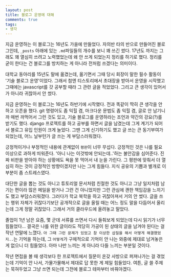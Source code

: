 ```yaml
---
layout: post
title: 블로그 운영에 대해
comments: true
tags:
- 생각
---
```


지금 운영하는 이 블로그는 16년도 가을에 만들었다. 자의반 타의 반으로 만들어진 블로그인데, `_posts` 아래에 있는 `.md`파일들의 개수를 보니 꽤 쓰긴 썼다. 17년도 까지는 그래도 꽤 열심히 쓰려고 노력했었는데 왜 안 쓰게 되었는지 정리를 하기로 했다. 정리를 굳이 한다는 건 블로그를 방치하는 게 아니라 전처럼 쓰겠다는 의미이다.     

대학교 동아리를 15년도 말에 옮겼는데, 옮기면서 그때 당시 회장이 말한 필수 활동이 '기술 블로그 운영'이었다. 그래서 첨엔 티스토리에서 초대장을 받아서 운영을 시작했고 그때에는 javascript를 갓 공부할 때라 그 관련 글을 적었었다. 그리고 큰 생각이 있어서가 아니라 귀찮아서 안 썼다.     

지금 운영하는 이 블로그는 16년도 하반기에 시작했다. 전과 똑같이 딱히 큰 생각을 안 하고 오픈을 했다. git 명령어도 좀 익힐 겸, 마크다운 문법도 좀 익힐 겸, 글로 안 남기니까 매번 까먹어서 그런 것도 있고, 기술 블로그를 운영하라는 조언과 약간의 강요(?)를 받기도 했다. django 프로젝트를 하고 공부를 하면서 글을 남겼는데 그게 계기가 되어서 블로그 유입 인원이 크게 늘었다. 그땐 그게 신기하기도 했고 글 쓰는 큰 동기부여가 되었는데, 어느 날부턴가 글 쓰는 게 부담스러워졌다.     

긍정적이거나 부정적인 내용에 관계없이 `평판`이 너무 무섭다. 긍정적인 것은 나를 필요 이상으로 과하게 띄워준다. '아니 나는 이것밖에 안되는데..'하는 불안감을 심어준다. 진짜 비판을 받아야 하는 상황에도 욕을 못 먹어서 내 눈을 가린다. 그 평판에 맞춰서 더 열심히 하는 것이 긍정적인 방향이겠지만 나는 그게 힘들다. 지식 공유의 기쁨과 별개로 이 부분이 좀 스트레스였다.     

대단한 글을 뽑는 것도 아니고 튜토리얼 문서처럼 친절한 것도 아니고 그냥 일지처럼 남기는 편이라 많은 메일을 받거나 그런 건 아니었지만 그런 관심에 괜한 책임감을 느끼기도 했고 부담스러워졌다. 그러다가 학교 복학을 하고 귀찮아져서 거의 안 썼다. 글을 쓰는 행위 자체가 귀찮다기보단 공개적으로 글을 올릴 때는 어느 정도 말을 다듬어서 올리는데 그게 정말 귀찮았다. 그래서 거의 클라우드에 올려놓고 말았다.     

졸업이 1년 남은 요즘, 몇 군데 서류를 쓰면서 다시 들춰보게 되었는데 다시 읽기가 너무 힘들었다... 결국은 나를 위한 글이라도 적당히 가공이 된 상태의 글을 남겨야 된다는 걸 작년 연말에 느꼈다. `아 그때 그런 문제가 있었고 참 이상한 삽질을 해서 어떻게 해결했었지..`는 기억을 하는데, 그 `어떻게`가 구체적으로 기억이 안 나는 와중에 제대로 남겨놓은 게 없으니 더 힘들었다. 아마 나만 느끼는 게 아니라 다들 느끼는 부분일 것이다.     

작년 면접을 볼 때 생각보다 한 프로젝트에서 질문이 온갖 사방으로 퍼져나가는 걸 겪었는데 기억이 안 나서, 가물가물해서 제대로 답 못한 게 제일 힘들었다. 여튼, 글 쓸 주제는 묵혀두었고 그냥 쓰면 되는데 그전에 블로그 테마부터 바꿔야겠다.     
